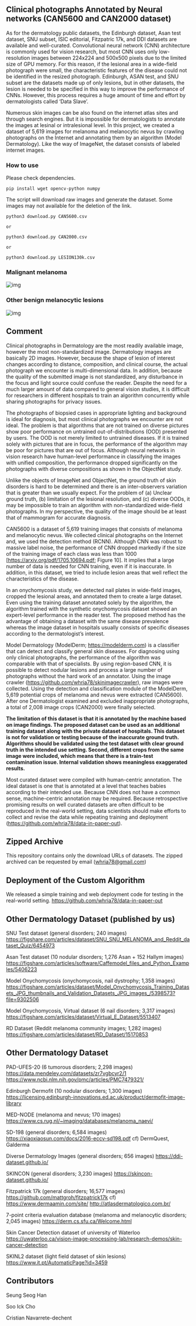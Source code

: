 ## Clinical photographs Annotated by Neural networks (CAN5600 and CAN2000 dataset) ##

As for the dermatology public datasets, the Edinburgh dataset, Asan test dataset, SNU subset, ISIC editorial, Fitzpatric 17k, and DDI datasets are available and well-curated. Convolutional neural network (CNN) architecture is commonly used for vision research, but most CNN uses only low-resolution images between 224x224 and 500x500 pixels due to the limited size of GPU memory. For this reason, if the lesional area in a wide-field photograph were small, the characteristic features of the disease could not be identified in the resized photograph. Edinburgh, ASAN test, and SNU subset are the datasets made up of only lesions, but in other datasets, the lesion is needed to be specified in this way to improve the performance of CNNs. However, this process requires a huge amount of time and effort by dermatologists called ‘Data Slave’.

Numerous skin images can be also found on the internet atlas sites and through search engines. But it is impossible for dermatologists to annotate the images at lesinal or intralesional level. In this project, we created a dataset of 5,619 images for melanoma and melanocytic nevus by crawling photographs on the Internet and annotating them by an algorithm (Model Dermatology). Like the way of ImageNet, the dataset consists of labeled internet images. 

### How to use ###

Please check dependencies.
<pre><code>pip install wget opencv-python numpy
</code></pre>

The script will download raw images and generate the dataset. Some images may not available for the deletion of the link.
<pre><code>python3 download.py CAN5600.csv

or

python3 download.py CAN2000.csv

or

python3 download.py LESION130k.csv
</code></pre>

### Malignant melanoma ###

![img](https://github.com/whria78/can/blob/main/thumbnails/malignantmelanoma.jpg?raw=true)

### Other benign melanocytic lesions ###

![img](https://github.com/whria78/can/blob/main/thumbnails/melanocyticnevus.jpg?raw=true)


## Comment ##

Clinical photographs in Dermatology are the most readily available image, however the most non-standardized image. Dermatology images are basically 2D images. However, because the shape of lesion of interest changes according to distance, composition, and clinical course, the actual photograph we encounter is multi-dimensional data. In addition, because the quality of the submitted image is not standardized, any disturbance in the focus and light source could confuse the reader. Despite the need for a much larger amount of data compared to general vision studies, it is difficult for researchers in different hospitals to train an algorithm concurrently while sharing photographs for privacy issues.

The photographs of biopsied cases in appropriate lighting and background is ideal for diagnosis, but most clinical photographs we encounter are not ideal. The problem is that algorithms that are not trained on diverse pictures show poor performance on untrained out-of-distributions (OOD) presented by users. The OOD is not merely limited to untrained diseases. If it is trained solely with pictures that are in focus, the performance of the algorithm may be poor for pictures that are out of focus. Although neural networks in vision research have human-level performance in classifying the images with unified composition, the performance dropped significantly on the photographs with diverse compositions as shown in the ObjectNet study. 

Unlike the objects of ImageNet and ObjectNet, the ground truth of skin disorders is hard to be determined and there is an inter-observers variation that is greater than we usually expect. For the problem of (a) Unclear ground truth, (b) limitation of the lesional resolution, and (c) diverse OODs, it may be impossible to train an algorithm with non-standardized wide-field photographs. In my perspective, the quality of the image should be at least that of mammogram for accurate diagnosis. 

CAN5600 is a dataset of 5,619 training images that consists of melanoma and melanocytic nevus. We collected clinical photographs on the Internet and, we used the detection method (RCNN). Although CNN was robust to massive label noise, the performance of CNN dropped markedly if the size of the training image of each class was less than 1000 [https://arxiv.org/pdf/1705.10694.pdf; Figure 10]. It implies that a large number of data is needed for CNN training, even if it is inaccurate. In addition, in this dataset, we tried to include lesion areas that well reflect the characteristics of the disease. 

In an onychomycosis study, we detected nail plates in wide-field images, cropped the lesional areas, and annotated them to create a large dataset. Even using the training dataset annotated solely by the algorithm, the algorithm trained with the synthetic onychomycosis dataset showed an expert-level performance in the reader test. The proposed method has the advantage of obtaining a dataset with the same disease prevalence whereas the image dataset in hospitals usually consists of specific diseases according to the dermatologist’s interest.

Model Dermatology (ModelDerm; https://modelderm.com) is a classifier that can detect and classify general skin diseases. For diagnosing using only clinical photographs, the performance of the algorithm was comparable with that of specialists. By using region-based CNN, it is possible to detect nodular lesions and process a large number of photographs without the hard work of an annotator. Using the image crawler (https://github.com/whria78/skinimagecrawler), raw images were collected. Using the detection and classification module of the ModelDerm, 5,619 potential crops of melanoma and nevus were extracted (CAN5600). After one Dermatologist examined and excluded inappropriate photographs, a total of 2,008 image crops (CAN2000) were finally selected. 

**The limitation of this dataset is that it is annotated by the machine based on image findings. The proposed dataset can be used as an additional training dataset along with the private dataset of hospitals. This dataset is not for validation or testing because of the inaccurate ground truth. Algorithms should be validated using the test dataset with clear ground truth in the intended use setting. Second, different crops from the same image were included, which means that there is a train-test contamination issue. Internal validation shows meaningless exaggerated results.** 

Most curated dataset were compiled with human-centric annotation. The ideal dataset is one that is annotated at a level that teaches babies according to their intended use. Because CNN does not have a common sense, machine-centric annotation may be required. Because retrospective promising results on well curated datasets are often difficult to be reproduced in the real-world setting, data scientists should make efforts to collect and revise the data while repeating training and deployment (https://github.com/whria78/data-in-paper-out).


## Zipped Archive ##

This repository contains only the download URLs of datasets. The zipped archived can be requested by email (whria78@gmail.com)


## Deployment of the Custom Algorithm ##

We released a simple training and web deployment code for testing in the real-world setting.
https://github.com/whria78/data-in-paper-out


## Other Dermatology Dataset (published by us) ##

SNU Test dataset (general disorders; 240 images)
https://figshare.com/articles/dataset/SNU_SNU_MELANOMA_and_Reddit_dataset_Quiz/6454973

Asan Test dataset (10 nodular disorders; 1,276 Asan + 152 Hallym images)
https://figshare.com/articles/software/Caffemodel_files_and_Python_Examples/5406223

Model Onychomycosis (onychomycosis, nail dystrophy; 1,358 images)
https://figshare.com/articles/dataset/Model_Onychomycosis_Training_Datasets_JPG_thumbnails_and_Validation_Datasets_JPG_images_/5398573?file=9302506

Model Onychomycosis, Virtual dataset (6 nail disorders; 3,317 images)
https://figshare.com/articles/dataset/Virtual_E_Dataset/5513407

RD Dataset (Reddit melanoma community images; 1,282 images)
https://figshare.com/articles/dataset/RD_Dataset/15170853


## Other Dermatology Dataset ##

PAD-UFES-20 (6 tumorous disorders; 2,298  images)
https://data.mendeley.com/datasets/zr7vgbcyr2/1
https://www.ncbi.nlm.nih.gov/pmc/articles/PMC7479321/

Edinburgh Dermofit (10 nodular disorders; 1,300 images)
https://licensing.edinburgh-innovations.ed.ac.uk/product/dermofit-image-library

MED-NODE (melanoma and nevus; 170 images)
https://www.cs.rug.nl/~imaging/databases/melanoma_naevi/

SD-198 (general disorders; 6,584 images)
https://xiaoxiaosun.com/docs/2016-eccv-sd198.pdf
cf) DermQuest, Galderma

Diverse Dermatology Images (general disorders; 656 images)
https://ddi-dataset.github.io/

SKINCON (general disorders; 3,230 images)
https://skincon-dataset.github.io/

Fitzpatrick 17k (general disorders; 16,577 images)
https://github.com/mattgroh/fitzpatrick17k
cf) https://www.dermaamin.com/site/  http://atlasdermatologico.com.br/

7-point criteria evaluation database (melanoma and melanocytic disorders; 2,045 images)
https://derm.cs.sfu.ca/Welcome.html

Skin Cancer Detection dataset of university of Waterloo
https://uwaterloo.ca/vision-image-processing-lab/research-demos/skin-cancer-detection

SKINL2 dataset (light field dataset of skin lesions)
https://www.it.pt/AutomaticPage?id=3459


## Contributors ##
Seung Seog Han

Soo Ick Cho

Cristian Navarrete-dechent

